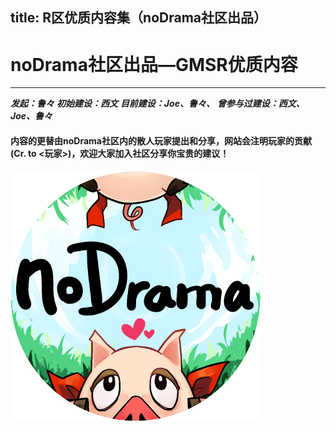 title: R区优质内容集（noDrama社区出品）
---

# noDrama社区出品—GMSR优质内容

***

***发起：鲁々***
***初始建设：西文***
***目前建设：Joe、鲁々、***
***曾参与过建设：西文、Joe、鲁々***

#### 内容的更替由noDrama社区内的散人玩家提出和分享，网站会注明玩家的贡献(Cr. to <玩家>)，欢迎大家加入社区分享你宝贵的建议！

![](./images/noDrama.png)